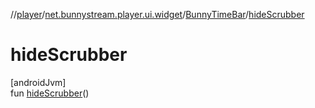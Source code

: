 //[player](../../../index.md)/[net.bunnystream.player.ui.widget](../index.md)/[BunnyTimeBar](index.md)/[hideScrubber](hide-scrubber.md)

# hideScrubber

[androidJvm]\
fun [hideScrubber](hide-scrubber.md)()
